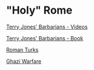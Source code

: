 # "Holy" Rome

[Terry Jones' Barbarians - Videos](../../2019/10/terry-jones-barbarians.md)

[Terry Jones' Barbarians - Book](../../2020/06/terry-jones-barbarians.md)

[Roman Turks](../../2020/05/roman-anatolia.md)

[Ghazi Warfare](../../2018/01/ghazi-warfare.md)

